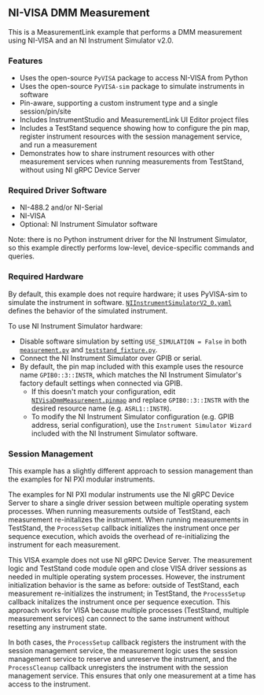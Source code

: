 ## NI-VISA DMM Measurement

This is a MeasurementLink example that performs a DMM measurement using NI-VISA
and an NI Instrument Simulator v2.0.

### Features

- Uses the open-source `PyVISA` package to access NI-VISA from Python
- Uses the open-source `PyVISA-sim` package to simulate instruments in software
- Pin-aware, supporting a custom instrument type and a single session/pin/site
- Includes InstrumentStudio and MeasurementLink UI Editor project files
- Includes a TestStand sequence showing how to configure the pin map, register
  instrument resources with the session management service, and run a measurement
- Demonstrates how to share instrument resources with other measurement services
  when running measurements from TestStand, without using NI gRPC Device Server

### Required Driver Software

- NI-488.2 and/or NI-Serial
- NI-VISA
- Optional: NI Instrument Simulator software

Note: there is no Python instrument driver for the NI Instrument Simulator, so
this example directly performs low-level, device-specific commands and queries.

### Required Hardware

By default, this example does not require hardware; it uses PyVISA-sim to
simulate the instrument in software.
[`NIInstrumentSimulatorV2_0.yaml`](./NIInstrumentSimulatorV2_0.yaml) defines the
behavior of the simulated instrument.

To use NI Instrument Simulator hardware:
- Disable software simulation by setting `USE_SIMULATION = False` in both
  [`measurement.py`](./measurement.py) and
  [`teststand_fixture.py`](./teststand_fixture.py).
- Connect the NI Instrument Simulator over GPIB or serial.
- By default, the pin map included with this example uses the resource name
  `GPIB0::3::INSTR`, which matches the NI Instrument Simulator's factory default
  settings when connected via GPIB.
  - If this doesn't match your configuration, edit
    [`NIVisaDmmMeasurement.pinmap`](./NIVisaDmmMeasurement.pinmap) and replace
    `GPIB0::3::INSTR` with the desired resource name (e.g. `ASRL1::INSTR`).
  - To modify the NI Instrument Simulator configuration (e.g. GPIB address,
    serial configuration), use the `Instrument Simulator Wizard` included with
    the NI Instrument Simulator software.

### Session Management

This example has a slightly different approach to session management than the
examples for NI PXI modular instruments.

The examples for NI PXI modular instruments use the NI gRPC Device Server to
share a single driver session between multiple operating system processes. When running
measurements outside of TestStand, each measurement re-initalizes the
instrument. When running measurements in TestStand, the `ProcessSetup` callback
initializes the instrument once per sequence execution, which avoids
the overhead of re-initializing the instrument for each measurement.

This VISA example does not use NI gRPC Device Server. The measurement logic and
TestStand code module open and close VISA driver sessions as needed in multiple
operating system processes. However, the instrument initialization behavior is
the same as before: outside of TestStand, each measurement re-initializes the
instrument; in TestStand, the `ProcessSetup` callback initalizes the instrument
once per sequence execution. This approach works for VISA because multiple
processes (TestStand, multiple measurement services) can connect to the same
instrument without resetting any instrument state.

In both cases, the `ProcessSetup` callback registers the instrument with the
session management service, the measurement logic uses the session management
service to reserve and unreserve the instrument, and the `ProcessCleanup`
callback unregisters the instrument with the session management service. This
ensures that only one measurement at a time has access to the instrument.